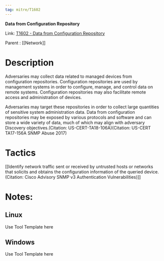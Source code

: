 ```yaml
---
tag: mitre/T1602
---
```


**Data from Configuration Repository**

Link: [T1602 - Data from Configuration Repository](https://attack.mitre.org/techniques/T1602)

Parent : [[Network]]


# Description

Adversaries may collect data related to managed devices from configuration repositories. Configuration repositories are used by management systems in order to configure, manage, and control data on remote systems. Configuration repositories may also facilitate remote access and administration of devices.

Adversaries may target these repositories in order to collect large quantities of sensitive system administration data. Data from configuration repositories may be exposed by various protocols and software and can store a wide variety of data, much of which may align with adversary Discovery objectives.(Citation: US-CERT-TA18-106A)(Citation: US-CERT TA17-156A SNMP Abuse 2017)

# Tactics


[[Identify network traffic sent or received by untrusted hosts or networks that solicits and obtains the configuration information of the queried device.(Citation: Cisco Advisory SNMP v3 Authentication Vulnerabilities)]]


# Notes:

## Linux

Use Tool Template here

## Windows

Use Tool Template here